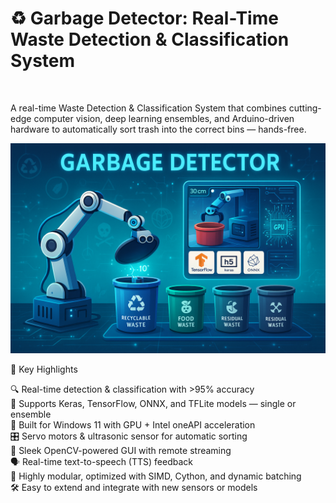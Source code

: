 <h1>♻️ Garbage Detector: Real-Time Waste Detection & Classification System</h1><br>

A real-time Waste Detection & Classification System that combines cutting-edge computer vision, deep learning ensembles, and Arduino-driven hardware to automatically sort trash into the correct bins — hands-free.<br>

![Game Screenshot](project-6.png)

🚀 Key Highlights

🔍 Real-time detection & classification with >95% accuracy<br>
🧠 Supports Keras, TensorFlow, ONNX, and TFLite models — single or ensemble<br>
🧪 Built for Windows 11 with GPU + Intel oneAPI acceleration<br>
🎛️ Servo motors & ultrasonic sensor for automatic sorting<br>
🎨 Sleek OpenCV-powered GUI with remote streaming<br>
🗣️ Real-time text-to-speech (TTS) feedback<br>
🧩 Highly modular, optimized with SIMD, Cython, and dynamic batching<br>
🛠️ Easy to extend and integrate with new sensors or models<br>
